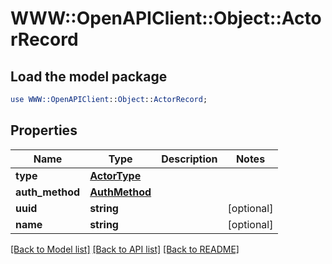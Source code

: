 # WWW::OpenAPIClient::Object::ActorRecord

## Load the model package
```perl
use WWW::OpenAPIClient::Object::ActorRecord;
```

## Properties
Name | Type | Description | Notes
------------ | ------------- | ------------- | -------------
**type** | [**ActorType**](ActorType.md) |  | 
**auth_method** | [**AuthMethod**](AuthMethod.md) |  | 
**uuid** | **string** |  | [optional] 
**name** | **string** |  | [optional] 

[[Back to Model list]](../README.md#documentation-for-models) [[Back to API list]](../README.md#documentation-for-api-endpoints) [[Back to README]](../README.md)



